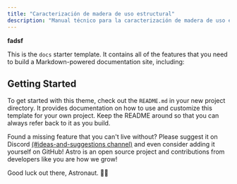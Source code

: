 ```yaml
---
title: "Caracterización de madera de uso estructural"
description: "Manual técnico para la caracterización de madera de uso estructural"
---
```


**fadsf**

This is the `docs` starter template. It contains all of the features that you need to build a Markdown-powered documentation site, including:

## Getting Started

To get started with this theme, check out the `README.md` in your new project directory. It provides documentation on how to use and customize this template for your own project. Keep the README around so that you can always refer back to it as you build.

Found a missing feature that you can't live without? Please suggest it on Discord [(#ideas-and-suggestions channel)](https://astro.build/chat) and even consider adding it yourself on GitHub! Astro is an open source project and contributions from developers like you are how we grow!

Good luck out there, Astronaut. 🧑‍🚀
